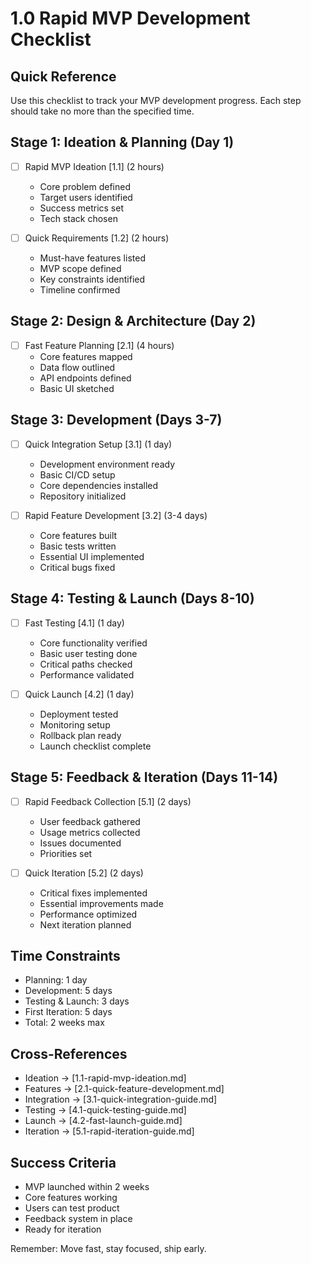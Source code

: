 # 1.0 Rapid MVP Development Checklist

## Quick Reference
Use this checklist to track your MVP development progress. Each step should take no more than the specified time.

## Stage 1: Ideation & Planning (Day 1)
- [ ] Rapid MVP Ideation [1.1] (2 hours)
  - Core problem defined
  - Target users identified
  - Success metrics set
  - Tech stack chosen

- [ ] Quick Requirements [1.2] (2 hours)
  - Must-have features listed
  - MVP scope defined
  - Key constraints identified
  - Timeline confirmed

## Stage 2: Design & Architecture (Day 2)
- [ ] Fast Feature Planning [2.1] (4 hours)
  - Core features mapped
  - Data flow outlined
  - API endpoints defined
  - Basic UI sketched

## Stage 3: Development (Days 3-7)
- [ ] Quick Integration Setup [3.1] (1 day)
  - Development environment ready
  - Basic CI/CD setup
  - Core dependencies installed
  - Repository initialized

- [ ] Rapid Feature Development [3.2] (3-4 days)
  - Core features built
  - Basic tests written
  - Essential UI implemented
  - Critical bugs fixed

## Stage 4: Testing & Launch (Days 8-10)
- [ ] Fast Testing [4.1] (1 day)
  - Core functionality verified
  - Basic user testing done
  - Critical paths checked
  - Performance validated

- [ ] Quick Launch [4.2] (1 day)
  - Deployment tested
  - Monitoring setup
  - Rollback plan ready
  - Launch checklist complete

## Stage 5: Feedback & Iteration (Days 11-14)
- [ ] Rapid Feedback Collection [5.1] (2 days)
  - User feedback gathered
  - Usage metrics collected
  - Issues documented
  - Priorities set

- [ ] Quick Iteration [5.2] (2 days)
  - Critical fixes implemented
  - Essential improvements made
  - Performance optimized
  - Next iteration planned

## Time Constraints
- Planning: 1 day
- Development: 5 days
- Testing & Launch: 3 days
- First Iteration: 5 days
- Total: 2 weeks max

## Cross-References
- Ideation → [1.1-rapid-mvp-ideation.md]
- Features → [2.1-quick-feature-development.md]
- Integration → [3.1-quick-integration-guide.md]
- Testing → [4.1-quick-testing-guide.md]
- Launch → [4.2-fast-launch-guide.md]
- Iteration → [5.1-rapid-iteration-guide.md]

## Success Criteria
- MVP launched within 2 weeks
- Core features working
- Users can test product
- Feedback system in place
- Ready for iteration

Remember: Move fast, stay focused, ship early.
